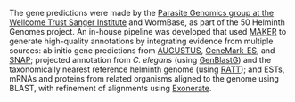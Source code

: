 [//]: # (Created by ./bin/manage_files.pl from ./species/Dibothriocephalus_latus/PRJEB1206/Dibothriocephalus_latus_PRJEB1206.annotation.html on Thu Jun 11 13:43:51 2020)
The gene predictions were made by the [Parasite Genomics group at the Wellcome Trust Sanger Institute](http://www.sanger.ac.uk/research/projects/parasitegenomics/) and WormBase, as part of the 50 Helminth Genomes project. An in-house pipeline was developed that used [MAKER](http://europepmc.org/abstract/MED/22192575) to generate high-quality annotations by integrating evidence from multiple sources: ab initio gene predictions from [AUGUSTUS](http://europepmc.org/abstract/MED/16845043), [GeneMark-ES](http://europepmc.org/abstract/MED/18757608), and [SNAP](http://europepmc.org/abstract/MED/15144565); projected annotation from _C. elegans_ (using [GenBlastG](http://europepmc.org/abstract/MED/21653517)) and the taxonomically nearest reference helminth genome (using [RATT](http://europepmc.org/abstract/MED/21306991)); and ESTs, mRNAs and proteins from related organisms aligned to the genome using BLAST, with refinement of alignments using [Exonerate](http://europepmc.org/abstract/MED/15713233).
